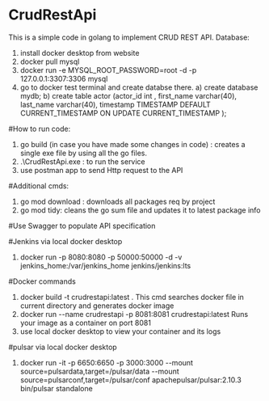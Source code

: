 # CrudRestApi
This is a simple code in golang to implement CRUD REST API.
Database: 
1. install docker desktop from website
2. docker pull mysql
3. docker run -e MYSQL_ROOT_PASSWORD=root -d -p 127.0.0.1:3307:3306 mysql
4. go to docker test terminal and create databse there.
    a) create database mydb; 
    b) create table actor (actor_id int , first_name varchar(40), last_name varchar(40), timestamp TIMESTAMP DEFAULT CURRENT_TIMESTAMP ON UPDATE CURRENT_TIMESTAMP );


#How to run code:
1) go build (in case you have made some changes in code) : creates a single exe file by using all the go files.
2) .\CrudRestApi.exe : to run the service
3) use postman app to send Http request to the API

#Additional cmds:
1) go mod download : downloads all packages req by project
2) go mod tidy: cleans the go sum file and updates it to latest package info

#Use Swagger to populate API specification

#Jenkins via local docker desktop
1) docker run -p 8080:8080 -p 50000:50000 -d -v jenkins_home:/var/jenkins_home jenkins/jenkins:lts

#Docker commands
1) docker build -t crudrestapi:latest .
   This cmd searches docker file in current directory and generates docker image
2) docker run --name crudrestapi -p 8081:8081 crudrestapi:latest
    Runs your image as a container on port 8081
3) use local docker desktop to view your container and its logs

#pulsar via local docker desktop
1) docker run -it -p 6650:6650  -p 3000:3000 --mount source=pulsardata,target=/pulsar/data --mount source=pulsarconf,target=/pulsar/conf apachepulsar/pulsar:2.10.3 bin/pulsar standalone